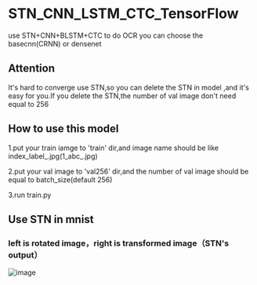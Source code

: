 # STN_CNN_LSTM_CTC_TensorFlow
use STN+CNN+BLSTM+CTC to do OCR
you can choose the basecnn(CRNN) or densenet
## Attention
It's hard to converge use STN,so you can delete the STN in model ,and it's easy for you.If you delete the STN,the number of val image don't need equal to 256

## How to use this model
1.put your train iamge to 'train' dir,and image name should be like index_label_.jpg(1_abc_.jpg)

2.put your val image to 'val256' dir,and the number of val image should be equal to batch_size(default 256)

3.run train.py

## Use STN in mnist
### left is rotated image，right is transformed image（STN's output）
![image](https://github.com/wushilian/STN_CNN_LSTM_CTC_TensorFlow/blob/master/result/stn.jpg?raw=true)
